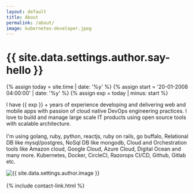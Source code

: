 ```yaml
---
layout: default
title: About
permalink: /about/
image: kubernetes-developer.jpeg
---
```

<!-- begin c-hero -->
<div class="hero">
  <div class="container">
    <div class="row">
      <div class="col col-7 col-t-12 last-item">
        <div class="hero__content">
          <h1 class="hero__title">{{ site.data.settings.author.say-hello }}</h1>
          {%   assign today = site.time | date: '%y'      %}
          {%   assign start = '20-01-2008 04:00:00' | date: '%y'  %}
          {%   assign exp = today | minus: start     %}
          <p class="hero__subtitle"> I have {{ exp }} + years of experience developing and delivering web and mobile apps with passion of cloud native DevOps engineering practices. I love to build and manage large scale IT products using open source tools with scalable architecture. 
          <br>
          <br>
           I'm using 
           golang, 
           ruby, 
           python, 
           reactjs, 
           ruby on rails, 
           go buffalo,
           Relational DB like mysql/postgres, 
           NoSql DB like mongodb,
           Cloud and Orchestration tools like
           Amazon cloud, Google Cloud, Azure Cloud, Digital Ocean and many more.
           Kubernetes, 
           Docker, 
           CircleCI, 
           Razorops CI/CD, 
           Github, Gitlab etc.</p>
        </div>
      </div>
      <div class="col col-5 col-t-12">
        <div class="hero__image">
          <img src="{{site.baseurl}}/images/{{ site.data.settings.author.image }}" alt="{{ site.data.settings.author.image }}">
        </div>
        <br>
         <div class="hero__social">
            {% include contact-link.html %}
          </div>
      </div>
    </div>
  </div>
</div>
<!-- end hero -->

